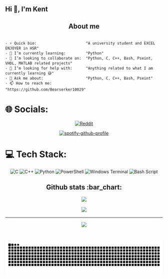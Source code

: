 <h2 align="left">Hi 👋, I'm Kent</h2>
<h2 align="center">About me</h2>

```golang

- ⚡ Quick bio:                      "A university student and EXCEL ENJOYER in HSR"
- 🌱 I’m currently learning:         "Python"
- 👯 I’m looking to collaborate on:  "Python, C, C++, Bash, Pseint, VHDL, MATLAB related projects"
- 🤔 I’m looking for help with:      "Anything related to what I am currently learning 😅"
- 💬 Ask me about:                   "Python, C, C++, Bash, Pseint"
- 📫 How to reach me:                "https://github.com/Bearserker10029"

```

# 🌐 Socials:
<div align="center">
  
[![Reddit](https://img.shields.io/badge/Reddit-%23FF4500.svg?logo=Reddit&logoColor=white)](https://reddit.com/user/Kent10029)

[![spotify-github-profile](https://spotify-github-profile.kittinanx.com/api/view?uid=uvgwfitqtzukktq5pe5jbhtro&cover_image=true&theme=novatorem&show_offline=false&background_color=121212&interchange=true&bar_color=53b14f&bar_color_cover=false)](https://spotify-github-profile.kittinanx.com/api/view?uid=uvgwfitqtzukktq5pe5jbhtro&redirect=true)

</div>

# 💻 Tech Stack:
<div align="center">
  
![C](https://img.shields.io/badge/c-%2300599C.svg?style=flat&logo=c&logoColor=white) ![C++](https://img.shields.io/badge/c++-%2300599C.svg?style=flat&logo=c%2B%2B&logoColor=white) ![Python](https://img.shields.io/badge/python-3670A0?style=flat&logo=python&logoColor=ffdd54) ![PowerShell](https://img.shields.io/badge/PowerShell-%235391FE.svg?style=flat&logo=powershell&logoColor=white) ![Windows Terminal](https://img.shields.io/badge/Windows%20Terminal-%234D4D4D.svg?style=flat&logo=windows-terminal&logoColor=white) ![Bash Script](https://img.shields.io/badge/bash_script-%23121011.svg?style=flat&logo=gnu-bash&logoColor=white)

</div>

<h2 align="center">Github stats :bar_chart:</h2>

<div align="center">
  
![](https://github-readme-stats.vercel.app/api?username=Bearserker10029&theme=radical&hide_border=false&include_all_commits=false&count_private=false)

![](https://github-readme-stats.vercel.app/api/top-langs/?username=Bearserker10029&theme=radical&hide_border=false&include_all_commits=false&count_private=false&layout=compact)

---
  
[![](https://visitcount.itsvg.in/api?id=Bearserker10029&icon=0&color=0)](https://visitcount.itsvg.in)

</div>

###

<br clear="both">

<img src="https://raw.githubusercontent.com/Bearserker10029/Bearserker10029/output/snake.svg" alt="Snake animation" />

###
